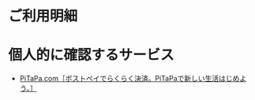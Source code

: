 # ご利用明細

# 個人的に確認するサービス

- [PiTaPa.com［ポストペイでらくらく決済。PiTaPaで新しい生活はじめよう。］](https://www2.pitapa.com/member/top.do)
